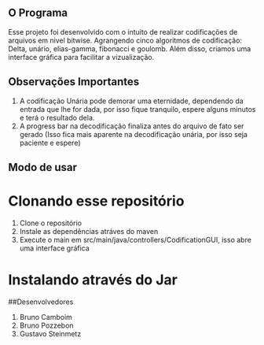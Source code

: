 ## O Programa
Esse projeto foi desenvolvido com o intuito de realizar codificações de arquivos em nivel bitwise.
Agrangendo cinco algoritmos de codificação: Delta, unário, elias-gamma, fibonacci e goulomb.
Além disso, criamos uma interface gráfica para facilitar a vizualização.

## Observações Importantes
1. A codificação Unária pode demorar uma eternidade, dependendo da entrada que lhe for dada, por isso fique tranquilo,
espere alguns minutos e terá o resultado dela.
2. A progress bar na decodificação finaliza antes do arquivo de fato ser gerado (Isso fica mais aparente na decodificação unária,
por isso seja paciente e espere)

## Modo de usar
# Clonando esse repositório
1. Clone o repositório
2. Instale as dependências atráves do maven
3. Execute o main em src/main/java/controllers/CodificationGUI, isso abre uma interface gráfica

# Instalando através do Jar

##Desenvolvedores
1. Bruno Camboim
2. Bruno Pozzebon
3. Gustavo Steinmetz